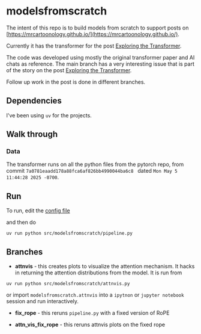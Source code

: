 # modelsfromscratch
The intent of this repo is to build models from scratch to support posts on [https://mrcartoonology.github.io/](https://mrcartoonology.github.io/).

Currently it has the transformer for the post [Exploring the Transformer](https://mrcartoonology.github.io/jekyll/update/2025/05/14/exploring_the_transformer.html). 

The code was developed using mostly the original transformer paper and AI chats as reference. The main branch has a very interesting issue that
is part of the story on the post [Exploring the Transformer](https://mrcartoonology.github.io/jekyll/update/2025/05/14/exploring_the_transformer.html). 

Follow up work in the post is done in different branches. 

## Dependencies
I've been using `uv` for the projects.

## Walk through
### Data
The transformer runs on all the python files from the pytorch repo, from commit `7a0781eaadd178a88fca6af826bb4990044ba6c8 ` dated  `Mon May 5 11:44:28 2025 -0700`.

## Run 
To run, edit the [config file](https://github.com/MrCartoonology/modelsfromscratch/blob/main/config/config.yaml)

and then do

```
uv run python src/modelsfromscratch/pipeline.py 
```

## Branches

* **attnvis** - this creates plots to visualize the attention mechanism. It hacks in returning the attention distributions from the model. It is run from
```
uv run python src/modelsfromscratch/attnvis.py
```
or import `modelsfromscratch.attnvis` into a `ipytnon` or `jupyter notebook` session and run interactively.

* **fix_rope** - this reruns `pipeline.py` with a fixed version of RoPE

* **attn_vis_fix_rope** - this reruns attnvis plots on the fixed rope